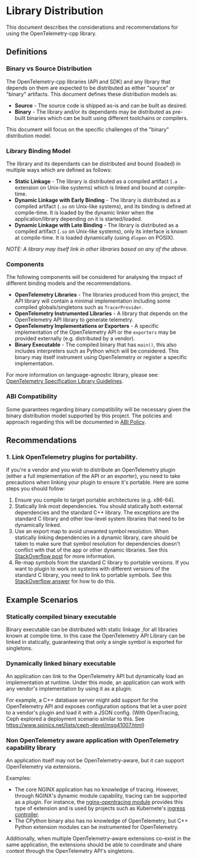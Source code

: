 # Library Distribution

This document describes the considerations and recommendations for using the
OpenTelemetry-cpp library.

## Definitions

### Binary vs Source Distribution

The OpenTelemetry-cpp libraries (API and SDK) and any library that depends on
them are expected to be distributed as either "source" or "binary" artifacts.
This document defines these distribution models as:

- **Source** - The source code is shipped as-is and can be built as desired.
- **Binary** - The library and/or its dependants may be distributed as pre-built
  binaries which can be built using different toolchains or compilers.

This document will focus on the specific challenges of the "binary" distribution
model.

### Library Binding Model

The library and its dependants can be distributed and bound (loaded) in multiple
ways which are defined as follows:

- **Static Linkage** - The library is distributed as a compiled artifact (`.a`
  extension on Unix-like systems) which is linked and bound at compile-time.
- **Dynamic Linkage with Early Binding** - The library is distributed as a
  compiled artifact (`.so` on Unix-like systems), and its binding is defined at
  compile-time. It is loaded by the dynamic linker when the application/library
  depending on it is started/loaded.
- **Dynamic Linkage with Late Binding** - The library is distributed as a
  compiled artifact (`.so` on Unix-like systems), only its interface is known at
  compile-time. It is loaded dynamically (using `dlopen` on POSIX).

_NOTE: A library may itself link in other libraries based on any of the above._

### Components

The following components will be considered for analysing the impact of
different binding models and the recommendations.

- **OpenTelemetry Libraries** - The libraries produced from this project, the
  API library will contain a minimal implementation including some compiled
  globals/singletons such as `TracerProvider`.
- **OpenTelemetry Instrumented Libraries** - A library that depends on the
  OpenTelemetry API library to generate telemetry.
- **OpenTelemetry Implementations or Exporters** - A specific implementation of
  the OpenTelemetry API or the `exporters` may be provided externally (e.g.
  distributed by a vendor).
- **Binary Executable** - The compiled binary that has `main()`, this also
  includes interpreters such as Python which will be considered. This binary may
  itself instrument using OpenTelemetry or register a specific implementation.

For more information on language-agnostic library, please see:
[OpenTelemetry Specification Library Guidelines](https://github.com/open-telemetry/opentelemetry-specification/blob/master/specification/library-guidelines.md).

### ABI Compatibility

Some guarantees regarding binary compatibility will be necessary given the
binary distribution model supported by this project. The policies and approach
regarding this will be documented in [ABI Policy](abi-policy.md).

## Recommendations

### 1. Link OpenTelemetry plugins for portability.

If you're a vendor and you wish to distribute an OpenTelemetry plugin (either a
full implementation of the API or an exporter), you need to take precautions
when linking your plugin to ensure it's portable. Here are some steps you should
follow:

1. Ensure you compile to target portable architectures (e.g. x86-64).
1. Statically link most dependencies. You should statically both external
   dependencies and the standard C++ library. The exceptions are the standard C
   library and other low-level system libraries that need to be dynamically
   linked.
1. Use an export map to avoid unwanted symbol resolution. When statically
   linking dependencies in a dynamic library, care should be taken to make sure
   that symbol resolution for dependencies doesn't conflict with that of the app
   or other dynamic libraries. See this
   [StackOverflow post](https://stackoverflow.com/q/47841812/4447365) for more
   information.
1. Re-map symbols from the standard C library to portable versions. If you want
   to plugin to work on systems with different versions of the standard C
   library, you need to link to portable symbols. See this
   [StackOverflow answer](https://stackoverflow.com/a/20065096/4447365) for how
   to do this.

## Example Scenarios

### Statically compiled binary executable

Binary executable can be distributed with static linkage ,for all libraries
known at compile time. In this case the OpenTelemetry API Library can be linked
in statically, guaranteeing that only a single symbol is exported for
singletons.

### Dynamically linked binary executable

An application can link to the OpenTelemetry API but dynamically load an
implementation at runtime. Under this mode, an application can work with any
vendor's implementation by using it as a plugin.

For example, a C++ database server might add support for the OpenTelemetry API
and exposes configuration options that let a user point to a vendor's plugin and
load it with a JSON config. (With OpenTracing, Ceph explored a deployment
scenario similar to this. See
https://www.spinics.net/lists/ceph-devel/msg41007.html)

### Non OpenTelemetry aware application with OpenTelemetry capability library

An application itself may not be OpenTelemetry-aware, but it can support
OpenTelemetry via extensions.

Examples:

- The core NGINX application has no knowledge of tracing. However, through
  NGINX's dynamic module capability, tracing can be supported as a plugin. For
  instance, the
  [nginx-opentracing module](https://github.com/opentracing-contrib/nginx-opentracing)
  provides this type of extension and is used by projects such as Kubernete's
  [ingress controller](https://kubernetes.github.io/ingress-nginx/user-guide/third-party-addons/opentracing/).
- The CPython binary also has no knowledge of OpenTelemetry, but C++ Python
  extension modules can be instrumented for OpenTelemetry.

Additionally, when multiple OpenTelemetry-aware extensions co-exist in the same
application, the extensions should be able to coordinate and share context
through the OpenTelemetry API's singletons.
